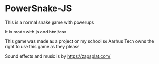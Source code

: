 # PowerSnake-JS
This is a normal snake game with powerups

It is made with js and html/css

This game was made as a project on my school so Aarhus Tech owns the right to use this game as they please

Sound effects and music is by https://zapsplat.com/
